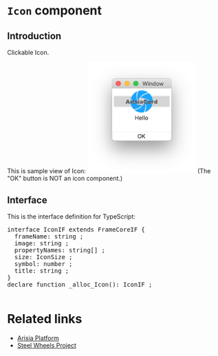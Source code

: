 # `Icon` component

## Introduction
Clickable Icon.

This is sample view of Icon:
<img src="./Images/icon-component.png" width="50%" height="50%" />
(The "OK" button is NOT an icon component.)

## Interface

This is the interface definition for TypeScript:
<pre>
interface IconIF extends FrameCoreIF {
  frameName: string ;
  image: string ;
  propertyNames: string[] ;
  size: IconSize ;
  symbol: number ;
  title: string ;
}
declare function _alloc_Icon(): IconIF ;

</pre>

# Related links
* [Arisia Platform](https://github.com/steelwheels/Arisia#readme)
* [Steel Wheels Project](https://github.com/steelwheels)



